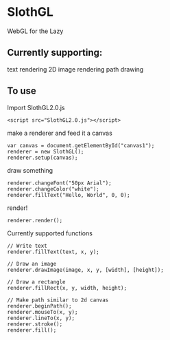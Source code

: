 # SlothGL
WebGL for the Lazy

## Currently supporting:
text rendering
2D image rendering
path drawing

## To use
Import SlothGL2.0.js
```
<script src="SlothGL2.0.js"></script>
```

make a renderer and feed it a canvas
```
var canvas = document.getElementById("canvas1");
renderer = new SlothGL();
renderer.setup(canvas);
```

draw something
```
renderer.changeFont("50px Arial");
renderer.changeColor("white");
renderer.fillText("Hello, World", 0, 0);
```

render!
```
renderer.render();
```

Currently supported functions
```
// Write text
renderer.fillText(text, x, y);

// Draw an image
renderer.drawImage(image, x, y, [width], [height]);

// Draw a rectangle
renderer.fillRect(x, y, width, height);

// Make path similar to 2d canvas
renderer.beginPath();
renderer.mouseTo(x, y);
renderer.lineTo(x, y);
renderer.stroke();
renderer.fill();
```